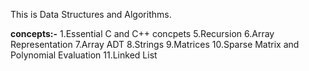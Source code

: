 This is Data Structures and Algorithms.

**concepts:-**
1.Essential C and C++ concpets
5.Recursion
6.Array Representation
7.Array ADT
8.Strings
9.Matrices
10.Sparse Matrix and Polynomial Evaluation
11.Linked List